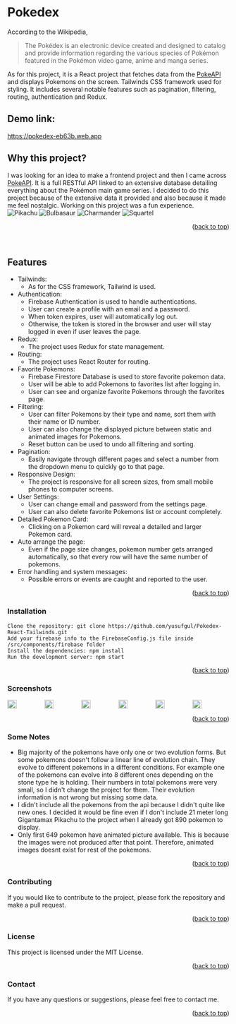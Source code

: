 <a name="readme-top"></a>
# Pokedex
According to the Wikipedia,
>The Pokédex is an electronic device created and designed to catalog and provide information regarding the various species of Pokémon featured in the Pokémon video game, anime and manga series.</br>
>
As for this project, it is a React project that fetches data from the [PokeAPI](https://pokeapi.co/) 
and displays Pokemons on the screen. Tailwinds CSS framework used for styling.
It includes several notable features such as pagination, filtering, 
routing, authentication and Redux.

## Demo link:</br>
https://pokedex-eb63b.web.app</br>

## Why this project?

I was looking for an idea to make a frontend project and then I came across [PokeAPI](https://pokeapi.co/).
It is a full RESTful API linked to an extensive database detailing everything about the Pokémon main game series.
I decided to do this project because of the extensive data it provided and
also because it made me feel nostalgic. Working on this project was a fun experience.</br>
![Pikachu](https://archives.bulbagarden.net/media/upload/b/b2/Spr_5b_025_m.png)   ![Bulbasaur](https://archives.bulbagarden.net/media/upload/7/76/Spr_5b_001.png)  ![Charmander](https://archives.bulbagarden.net/media/upload/0/0a/Spr_5b_004.png)  ![Squartel](https://archives.bulbagarden.net/media/upload/5/59/Spr_5b_007.png) 
<p align="right">(<a href="#readme-top">back to top</a>)</p>
</br>

## Features </br>
- Tailwinds:
  - As for the CSS framework, Tailwind is used.
- Authentication:
  - Firebase Authentication is used to handle authentications.
  - User can create a profile with an email and a password. 
  - When token expires, user will automatically log out.
  - Otherwise, the token is stored in the browser and user will stay logged in even if user leaves the page.</br>
- Redux: 
  - The project uses Redux for state management.</br>
- Routing: 
  - The project uses React Router for routing.</br>
- Favorite Pokemons:
  - Firebase Firestore Database is used to store favorite pokemon data. 
  - User will be able to add Pokemons to favorites list after logging in. 
  - User can see and organize favorite Pokemons through the favorites page.</br>
- Filtering: 
  - User can filter Pokemons by their type and name, sort them with their name or ID number.
  - User can also change the displayed picture between static and animated images for Pokemons.
  - Reset button can be used to undo all filtering and sorting.</br>
- Pagination: 
  - Easily navigate through different pages and select a number from the dropdown menu to quickly go to that page. </br>
- Responsive Design: 
  - The project is responsive for all screen sizes, from small mobile phones to computer screens.</br>
- User Settings: 
  - User can change email and password from the settings page. 
  - User can also delete favorite Pokemons list or account completely.</br>
- Detailed Pokemon Card: 
  - Clicking on a Pokemon card will reveal a detailed and larger Pokemon card. 
- Auto arrange the page:
  - Even if the page size changes, pokemon number gets arranged automatically, so that every row will have the same number of pokemons.</br>
- Error handling and system messages: 
  - Possible errors or events are caught and reported to the user. </br>
<p align="right">(<a href="#readme-top">back to top</a>)</p>

### Installation

    Clone the repository: git clone https://github.com/yusufgul/Pokedex-React-Tailwinds.git
    Add your firebase info to the FirebaseConfig.js file inside /src/components/firebase folder
    Install the dependencies: npm install
    Run the development server: npm start
<p align="right">(<a href="#readme-top">back to top</a>)</p>

### Screenshots

<div style="display: flex;">
 <img src="https://drive.google.com/uc?export=view&id=1sLK6SQTdNCL7lifn0k3JLbwG_49plSLg" width=25% height=25%>
 <img src="https://drive.google.com/uc?export=view&id=1qydOMlqQPhk97-pHpvgeUW6adFySQ2W6" width=25% height=25%>
 <img src="https://drive.google.com/uc?export=view&id=1Y8FBr5eZr7redtQ1k06EwhDce9SDP6vu" width=25% height=25%>
 <img src="https://drive.google.com/uc?export=view&id=1gg0VJojpeRqagDDI1JuWigyeEZbSNCcQ" width=25% height=25%>
 <img src="https://drive.google.com/uc?export=view&id=1OUdBjF8mfSR89mVnA6AN33kWw4wkENnn" width=25% height=25%>
 <img src="https://drive.google.com/uc?export=view&id=1MvHz3HEGVtstI_1a-gMUfVXasEAscaTJ" width=25% height=25%>
</div>

<p align="right">(<a href="#readme-top">back to top</a>)</p>

### Some Notes

- Big majority of the pokemons have only one or two evolution forms. But some pokemons doesn't follow a linear line of evolution chain. They evolve to different pokemons in a different conditions. For example one of the pokemons can evolve into 8 different ones depending on the stone type he is holding. Their numbers in total pokemons were very small, so I didn't change the project for them. Their evolution information is not wrong but missing some data.
- I didn't include all the pokemons from the api because I didn't quite like new ones. I decided it would be fine even if I don't include 21 meter long Gigantamax Pikachu to the project when I already got 890 pokemon to display.
- Only first 649 pokemon have animated picture available. This is because the images were not produced after that point. Therefore, animated images doesnt exist for rest of the pokemons.
<p align="right">(<a href="#readme-top">back to top</a>)</p>

### Contributing

If you would like to contribute to the project, please fork the repository and make a pull request.</br>
<p align="right">(<a href="#readme-top">back to top</a>)</p>

### License

This project is licensed under the MIT License.</br>
<p align="right">(<a href="#readme-top">back to top</a>)</p>

### Contact

If you have any questions or suggestions, please feel free to contact me.
<p align="right">(<a href="#readme-top">back to top</a>)</p>
